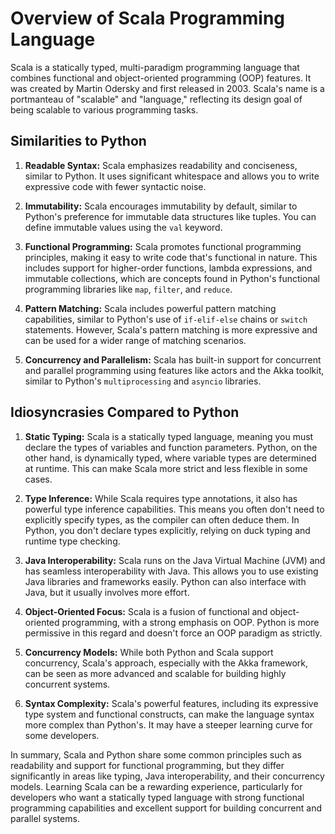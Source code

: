 # Overview of Scala Programming Language

Scala is a statically typed, multi-paradigm programming language that combines functional and object-oriented programming (OOP) features. It was created by Martin Odersky and first released in 2003. Scala's name is a portmanteau of "scalable" and "language," reflecting its design goal of being scalable to various programming tasks.

## Similarities to Python

1. **Readable Syntax:** Scala emphasizes readability and conciseness, similar to Python. It uses significant whitespace and allows you to write expressive code with fewer syntactic noise.

2. **Immutability:** Scala encourages immutability by default, similar to Python's preference for immutable data structures like tuples. You can define immutable values using the `val` keyword.

3. **Functional Programming:** Scala promotes functional programming principles, making it easy to write code that's functional in nature. This includes support for higher-order functions, lambda expressions, and immutable collections, which are concepts found in Python's functional programming libraries like `map`, `filter`, and `reduce`.

4. **Pattern Matching:** Scala includes powerful pattern matching capabilities, similar to Python's use of `if-elif-else` chains or `switch` statements. However, Scala's pattern matching is more expressive and can be used for a wider range of matching scenarios.

5. **Concurrency and Parallelism:** Scala has built-in support for concurrent and parallel programming using features like actors and the Akka toolkit, similar to Python's `multiprocessing` and `asyncio` libraries.

## Idiosyncrasies Compared to Python

1. **Static Typing:** Scala is a statically typed language, meaning you must declare the types of variables and function parameters. Python, on the other hand, is dynamically typed, where variable types are determined at runtime. This can make Scala more strict and less flexible in some cases.

2. **Type Inference:** While Scala requires type annotations, it also has powerful type inference capabilities. This means you often don't need to explicitly specify types, as the compiler can often deduce them. In Python, you don't declare types explicitly, relying on duck typing and runtime type checking.

3. **Java Interoperability:** Scala runs on the Java Virtual Machine (JVM) and has seamless interoperability with Java. This allows you to use existing Java libraries and frameworks easily. Python can also interface with Java, but it usually involves more effort.

4. **Object-Oriented Focus:** Scala is a fusion of functional and object-oriented programming, with a strong emphasis on OOP. Python is more permissive in this regard and doesn't force an OOP paradigm as strictly.

5. **Concurrency Models:** While both Python and Scala support concurrency, Scala's approach, especially with the Akka framework, can be seen as more advanced and scalable for building highly concurrent systems.

6. **Syntax Complexity:** Scala's powerful features, including its expressive type system and functional constructs, can make the language syntax more complex than Python's. It may have a steeper learning curve for some developers.

In summary, Scala and Python share some common principles such as readability and support for functional programming, but they differ significantly in areas like typing, Java interoperability, and their concurrency models. Learning Scala can be a rewarding experience, particularly for developers who want a statically typed language with strong functional programming capabilities and excellent support for building concurrent and parallel systems.
